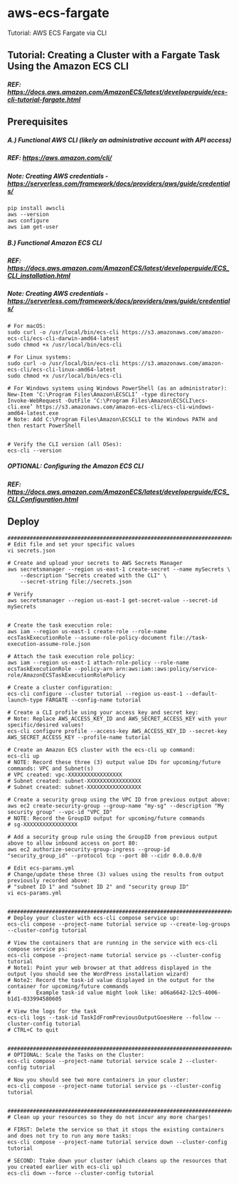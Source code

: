 # aws-ecs-fargate
Tutorial: AWS ECS Fargate via CLI

## Tutorial: Creating a Cluster with a Fargate Task Using the Amazon ECS CLI
##### REF: https://docs.aws.amazon.com/AmazonECS/latest/developerguide/ecs-cli-tutorial-fargate.html

## Prerequisites

##### A.) Functional AWS CLI (likely an administrative account with API access)
##### REF: https://aws.amazon.com/cli/
##### Note: Creating AWS credentials - https://serverless.com/framework/docs/providers/aws/guide/credentials/
```
pip install awscli
aws --version
aws configure
aws iam get-user
```

##### B.) Functional Amazon ECS CLI
##### REF: https://docs.aws.amazon.com/AmazonECS/latest/developerguide/ECS_CLI_installation.html
##### Note: Creating AWS credentials - https://serverless.com/framework/docs/providers/aws/guide/credentials/
```
# For macOS:
sudo curl -o /usr/local/bin/ecs-cli https://s3.amazonaws.com/amazon-ecs-cli/ecs-cli-darwin-amd64-latest
sudo chmod +x /usr/local/bin/ecs-cli

# For Linux systems:
sudo curl -o /usr/local/bin/ecs-cli https://s3.amazonaws.com/amazon-ecs-cli/ecs-cli-linux-amd64-latest
sudo chmod +x /usr/local/bin/ecs-cli

# For Windows systems using Windows PowerShell (as an administrator):
New-Item ‘C:\Program Files\Amazon\ECSCLI’ -type directory
Invoke-WebRequest -OutFile ‘C:\Program Files\Amazon\ECSCLI\ecs-cli.exe’ https://s3.amazonaws.com/amazon-ecs-cli/ecs-cli-windows-amd64-latest.exe
# Note: Add C:\Program Files\Amazon\ECSCLI to the Windows PATH and then restart PowerShell


# Verify the CLI version (all OSes):
ecs-cli --version
```
##### OPTIONAL: Configuring the Amazon ECS CLI
##### REF: https://docs.aws.amazon.com/AmazonECS/latest/developerguide/ECS_CLI_Configuration.html


## Deploy
```
################################################################################
# Edit file and set your specific values
vi secrets.json

# Create and upload your secrets to AWS Secrets Manager
aws secretsmanager --region us-east-1 create-secret --name mySecrets \
    --description "Secrets created with the CLI" \
    --secret-string file://secrets.json

# Verify
aws secretsmanager --region us-east-1 get-secret-value --secret-id mySecrets


# Create the task execution role:
aws iam --region us-east-1 create-role --role-name ecsTaskExecutionRole --assume-role-policy-document file://task-execution-assume-role.json

# Attach the task execution role policy:
aws iam --region us-east-1 attach-role-policy --role-name ecsTaskExecutionRole --policy-arn arn:aws:iam::aws:policy/service-role/AmazonECSTaskExecutionRolePolicy

# Create a cluster configuration:
ecs-cli configure --cluster tutorial --region us-east-1 --default-launch-type FARGATE --config-name tutorial

# Create a CLI profile using your access key and secret key:
# Note: Replace AWS_ACCESS_KEY_ID and AWS_SECRET_ACCESS_KEY with your specific/desired values!
ecs-cli configure profile --access-key AWS_ACCESS_KEY_ID --secret-key AWS_SECRET_ACCESS_KEY --profile-name tutorial

# Create an Amazon ECS cluster with the ecs-cli up command:
ecs-cli up
# NOTE: Record these three (3) output value IDs for upcoming/future commands: VPC and Subnet(s)
# VPC created: vpc-XXXXXXXXXXXXXXXXX
# Subnet created: subnet-XXXXXXXXXXXXXXXXX
# Subnet created: subnet-XXXXXXXXXXXXXXXXX

# Create a security group using the VPC ID from previous output above:
aws ec2 create-security-group --group-name "my-sg" --description "My security group" --vpc-id "VPC_ID"
# NOTE: Record the GroupID output for upcoming/future commands
# sg-XXXXXXXXXXXXXXXXX

# Add a security group rule using the GroupID from previous output above to allow inbound access on port 80:
aws ec2 authorize-security-group-ingress --group-id "security_group_id" --protocol tcp --port 80 --cidr 0.0.0.0/0

# Edit ecs-params.yml
# Change/update these three (3) values using the results from output previously recorded above:
# "subnet ID 1" and "subnet ID 2" and "security group ID"
vi ecs-params.yml


################################################################################
# Deploy your cluster with ecs-cli compose service up:
ecs-cli compose --project-name tutorial service up --create-log-groups --cluster-config tutorial

# View the containers that are running in the service with ecs-cli compose service ps:
ecs-cli compose --project-name tutorial service ps --cluster-config tutorial
# Note1: Point your web browser at that address displayed in the output (you should see the WordPress installation wizard)
# Note2: Record the task-id value displayed in the output for the container for upcoming/future commands
#        Example task-id value might look like: a06a6642-12c5-4006-b1d1-033994580605

# View the logs for the task
ecs-cli logs --task-id TaskIdFromPreviousOutputGoesHere --follow --cluster-config tutorial
# CTRL+C to quit


################################################################################
# OPTIONAL: Scale the Tasks on the Cluster:
ecs-cli compose --project-name tutorial service scale 2 --cluster-config tutorial

# Now you should see two more containers in your cluster:
ecs-cli compose --project-name tutorial service ps --cluster-config tutorial


################################################################################
# Clean up your resources so they do not incur any more charges!

# FIRST: Delete the service so that it stops the existing containers and does not try to run any more tasks:
ecs-cli compose --project-name tutorial service down --cluster-config tutorial

# SECOND: Ttake down your cluster (which cleans up the resources that you created earlier with ecs-cli up)
ecs-cli down --force --cluster-config tutorial

```
